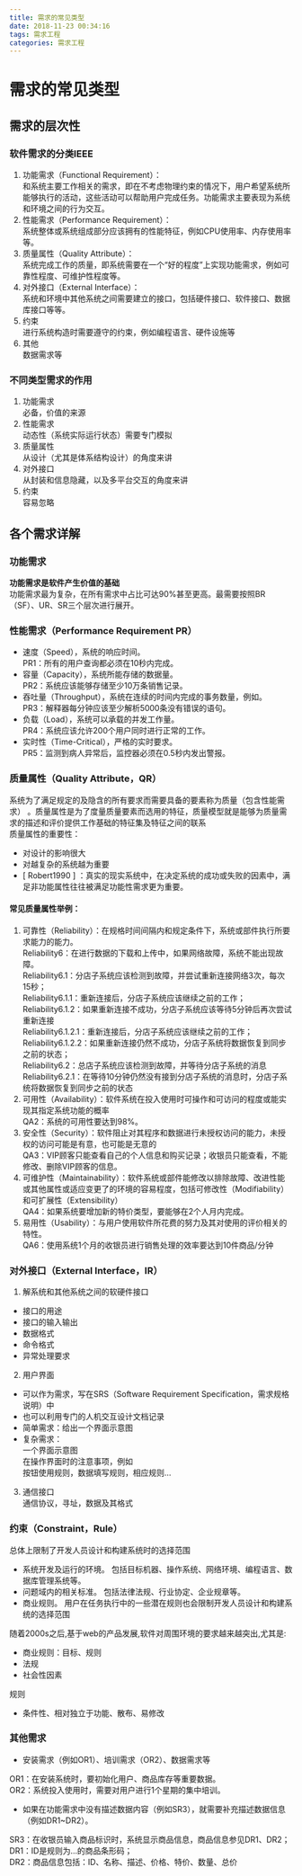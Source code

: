 ```yaml
---
title: 需求的常见类型
date: 2018-11-23 00:34:16
tags: 需求工程
categories: 需求工程
---
```


# 需求的常见类型

## 需求的层次性

### 软件需求的分类IEEE

1. 功能需求（Functional Requirement）：  
和系统主要工作相关的需求，即在不考虑物理约束的情况下，用户希望系统所能够执行的活动，这些活动可以帮助用户完成任务。功能需求主要表现为系统和环境之间的行为交互。
2. 性能需求（Performance Requirement）：  
系统整体或系统组成部分应该拥有的性能特征，例如CPU使用率、内存使用率等。
3. 质量属性（Quality Attribute）：  
系统完成工作的质量，即系统需要在一个“好的程度”上实现功能需求，例如可靠性程度、可维护性程度等。
4. 对外接口（External Interface）：  
系统和环境中其他系统之间需要建立的接口，包括硬件接口、软件接口、数据库接口等等。
5. 约束  
进行系统构造时需要遵守的约束，例如编程语言、硬件设施等 
6. 其他  
数据需求等

### 不同类型需求的作用

1. 功能需求  
必备，价值的来源
2. 性能需求  
动态性（系统实际运行状态）需要专门模拟
3. 质量属性  
从设计（尤其是体系结构设计）的角度来讲
4. 对外接口  
从封装和信息隐藏，以及多平台交互的角度来讲
5. 约束  
容易忽略

## 各个需求详解

### 功能需求

**功能需求是软件产生价值的基础**  
功能需求最为复杂，在所有需求中占比可达90%甚至更高。最需要按照BR（SF）、UR、SR三个层次进行展开。  

### 性能需求（Performance Requirement PR）

* 速度（Speed），系统的响应时间。  
PR1：所有的用户查询都必须在10秒内完成。
* 容量（Capacity），系统所能存储的数据量。  
PR2：系统应该能够存储至少10万条销售记录。
* 吞吐量（Throughput），系统在连续的时间内完成的事务数量，例如。  
PR3：解释器每分钟应该至少解析5000条没有错误的语句。
* 负载（Load），系统可以承载的并发工作量。  
PR4：系统应该允许200个用户同时进行正常的工作。
* 实时性（Time-Critical），严格的实时要求。  
PR5：监测到病人异常后，监控器必须在0.5秒内发出警报。

### 质量属性（Quality Attribute，QR）

系统为了满足规定的及隐含的所有要求而需要具备的要素称为质量（包含性能需求） 。质量属性是为了度量质量要素而选用的特征，质量模型就是能够为质量需求的描述和评价提供工作基础的特征集及特征之间的联系  
质量属性的重要性：
* 对设计的影响很大 
* 对越复杂的系统越为重要 
* [ Robert1990 ] ：真实的现实系统中，在决定系统的成功或失败的因素中，满足非功能属性往往被满足功能性需求更为重要。

#### 常见质量属性举例：

1. 可靠性（Reliability）：在规格时间间隔内和规定条件下，系统或部件执行所要求能力的能力。  
Reliability6：在进行数据的下载和上传中，如果网络故障，系统不能出现故障。  
Reliability6.1：分店子系统应该检测到故障，并尝试重新连接网络3次，每次15秒；  
Reliability6.1.1：重新连接后，分店子系统应该继续之前的工作；  
Reliability6.1.2：如果重新连接不成功，分店子系统应该等待5分钟后再次尝试重新连接  
Reliability6.1.2.1：重新连接后，分店子系统应该继续之前的工作；  
Reliability6.1.2.2：如果重新连接仍然不成功，分店子系统将数据恢复到同步之前的状态；  
Reliability6.2：总店子系统应该检测到故障，并等待分店子系统的消息  
Reliability6.2.1：在等待10分钟仍然没有接到分店子系统的消息时，分店子系统将数据恢复到同步之前的状态  
2. 可用性（Availability）：软件系统在投入使用时可操作和可访问的程度或能实现其指定系统功能的概率  
QA2：系统的可用性要达到98%。
3. 安全性（Security）：软件阻止对其程序和数据进行未授权访问的能力，未授权的访问可能是有意，也可能是无意的  
QA3：VIP顾客只能查看自己的个人信息和购买记录；收银员只能查看，不能修改、删除VIP顾客的信息。  
4. 可维护性（Maintainability）：软件系统或部件能修改以排除故障、改进性能或其他属性或适应变更了的环境的容易程度，包括可修改性（Modifiability）和可扩展性（Extensibility）  
QA4：如果系统要增加新的特价类型，要能够在2个人月内完成。
5. 易用性（Usability）：与用户使用软件所花费的努力及其对使用的评价相关的特性。  
QA6：使用系统1个月的收银员进行销售处理的效率要达到10件商品/分钟

### 对外接口（External Interface，IR）

1. 解系统和其他系统之间的软硬件接口 
* 接口的用途
* 接口的输入输出
* 数据格式
* 命令格式
* 异常处理要求
2. 用户界面 
* 可以作为需求，写在SRS（Software Requirement Specification，需求规格说明）中
* 也可以利用专门的人机交互设计文档记录 
* 简单需求：给出一个界面示意图
* 复杂需求：  
一个界面示意图  
在操作界面时的注意事项，例如  
按钮使用规则，数据填写规则，相应规则…  
3. 通信接口  
通信协议，寻址，数据及其格式

### 约束（Constraint，Rule）

总体上限制了开发人员设计和构建系统时的选择范围 
* 系统开发及运行的环境。
包括目标机器、操作系统、网络环境、编程语言、数据库管理系统等。
* 问题域内的相关标准。
包括法律法规、行业协定、企业规章等。
* 商业规则。
用户在任务执行中的一些潜在规则也会限制开发人员设计和构建系统的选择范围  


随着2000s之后,基于web的产品发展,软件对周围环境的要求越来越突出,尤其是:
* 商业规则：目标、规则
* 法规
* 社会性因素  

规则
* 条件性、相对独立于功能、散布、易修改

### 其他需求

* 安装需求（例如OR1）、培训需求（OR2）、数据需求等  

OR1：在安装系统时，要初始化用户、商品库存等重要数据。  
OR2：系统投入使用时，需要对用户进行1个星期的集中培训。  

* 如果在功能需求中没有描述数据内容（例如SR3），就需要补充描述数据信息（例如DR1~DR2）。  

SR3：在收银员输入商品标识时，系统显示商品信息，商品信息参见DR1、DR2；  
DR1：ID是规则为…的商品条形码；  
DR2：商品信息包括：ID、名称、描述、价格、特价、数量、总价  
